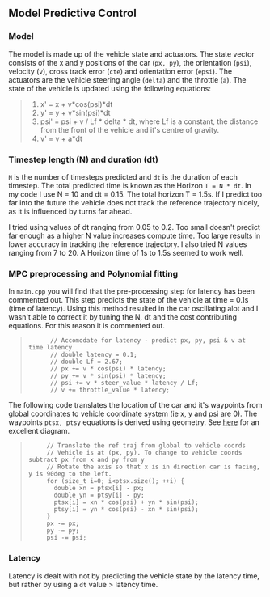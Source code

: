 ## Model Predictive Control

### Model

The model is made up of the vehicle state and actuators. The state vector consists of the x and y positions of the car (`px, py`), the orientation (`psi`), velocity (`v`), cross track error (`cte`) and orientation error (`epsi`).
The actuators are the vehicle steering angle (`delta`) and the throttle (`a`).
The state of the vehicle is updated using the following equations:
> 1) x' = x + v*cos(psi)*dt
> 2) y' = y + v*sin(psi)*dt
> 3) psi' = psi + v / Lf * delta * dt, where Lf is a constant, the distance from the front of the vehicle and it's centre of gravity.
> 4) v' = v + a*dt

### Timestep length (N) and duration (dt)

`N` is the number of timesteps predicted and `dt` is the duration of each timestep.
The total predicted time is known as the Horizon `T = N * dt`. In my code I use N = 10 and dt = 0.15. The total horizon T = 1.5s.
If I predict too far into the future the vehicle does not track the reference trajectory nicely, as it is influenced by turns far ahead.

I tried using values of dt ranging from 0.05 to 0.2. Too small doesn't predict far enough as a higher N value increases compute time. Too large results in lower accuracy in tracking the reference trajectory.
I also tried N values ranging from 7 to 20. A Horizon time of 1s to 1.5s seemed to work well.

### MPC preprocessing and Polynomial fitting

In `main.cpp` you will find that the pre-processing step for latency has been commented out. This step predicts the state of the vehicle at time = 0.1s (time of latency). Using this method resulted in the car oscillating alot and I wasn't able to correct it by tuning the N, dt and the cost contributing equations. For this reason it is commented out.

>           // Accomodate for latency - predict px, py, psi & v at time latency
>           // double latency = 0.1;
>           // double Lf = 2.67;
>           // px += v * cos(psi) * latency;
>           // py += v * sin(psi) * latency;
>           // psi += v * steer_value * latency / Lf;
>           // v += throttle_value * latency;

The following code translates the location of the car and it's waypoints from global coordinates to vehicle coordinate system (ie x, y and psi are 0). The waypoints `ptsx, ptsy` equations is derived using geometry. See [here](https://discussions.udacity.com/t/mpc-car-space-conversion-and-output-of-solve-intuition/249469/11) for an excellent diagram.

>          // Translate the ref traj from global to vehicle coords
>          // Vehicle is at (px, py). To change to vehicle coords subtract px from x and py from y
>          // Rotate the axis so that x is in direction car is facing, y is 90deg to the left.
>          for (size_t i=0; i<ptsx.size(); ++i) {
>            double xn = ptsx[i] - px;
>            double yn = ptsy[i] - py;
>            ptsx[i] = xn * cos(psi) + yn * sin(psi);
>            ptsy[i] = yn * cos(psi) - xn * sin(psi);
>          }
>          px -= px;
>          py -= py;
>          psi -= psi;

### Latency
Latency is dealt with not by predicting the vehicle state by the latency time, but rather by using a `dt` value > latency time.

